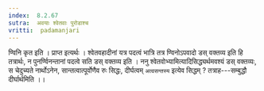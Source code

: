 ```yaml
---
index:  8.2.67
sutra:  अवयाः श्वेतवाः पुरोडाश्च
vritti:  padamanjari
---
```


ण्विनि कृत इति । प्राप्त इत्यर्थः । श्वेतवहादीनां यत्र पदत्वं भात्रि तत्र ण्विनोऽपवादो डस् वक्तव्य इति हि तत्रार्थः, न पुनर्ण्विनन्तानां पदत्वे सति डस् वक्तव्य इति ।
ननु श्वेतवोभ्यामित्यादिसिद्ध्यर्थमवश्यं डस् वक्तव्यः, स चेदुच्यते नार्थोऽनेन, सान्तत्वात्पूर्वोणैव रुः सिद्धः, दीर्घत्वम् `अत्वसन्तस्य` इत्येव सिद्धम् ? तत्राह---सम्बुद्धौ दीर्घार्थमिति ।।
